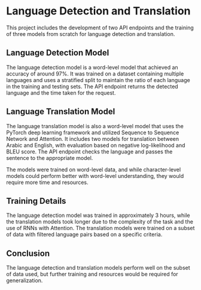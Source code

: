 # Language Detection and Translation

This project includes the development of two API endpoints and the training of three models from scratch for language detection and translation.

## Language Detection Model

The language detection model is a word-level model that achieved an accuracy of around 97%. It was trained on a dataset containing multiple languages and uses a stratified split to maintain the ratio of each language in the training and testing sets. The API endpoint returns the detected language and the time taken for the request.

## Language Translation Model

The language translation model is also a word-level model that uses the PyTorch deep learning framework and utilized Sequence to Sequence Network and Attention. It includes two models for translation between Arabic and English, with evaluation based on negative log-likelihood and BLEU score. The API endpoint checks the language and passes the sentence to the appropriate model.

The models were trained on word-level data, and while character-level models could perform better with word-level understanding, they would require more time and resources.

## Training Details

The language detection model was trained in approximately 3 hours, while the translation models took longer due to the complexity of the task and the use of RNNs with Attention. The translation models were trained on a subset of data with filtered language pairs based on a specific criteria.

## Conclusion

The language detection and translation models perform well on the subset of data used, but further training and resources would be required for generalization.
